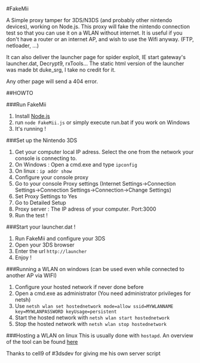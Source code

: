 #FakeMii

A Simple proxy tamper for 3DS/N3DS (and probably other nintendo devices), working on Node.js. 
This proxy will fake the nintendo connection test so that you can use it on a WLAN without internet.
It is useful if you don't have a router or an internet AP, and wish to use the Wifi anyway. (FTP, netloader, ...)

It can also deliver the launcher page for spider exploit, IE start gateway's launcher.dat, Decrypt9, rxTools... The static html version of the launcher was made bt duke_srg, I take no credit for it.

Any other page will send a 404 error.


##HOWTO


###Run FakeMii
1. Install [Node.js](http://nodejs.org/)
2. run `node FakeMii.js` or simply execute run.bat if you work on Windows
3. It's running !

###Set up the Nintendo 3DS
1. Get your computer local IP adress. Select the one from the network your console is connecting to.
  1. On Windows : Open a cmd.exe and type `ipconfig`
  2. On linux : `ip addr show`
2. Configure your console proxy
  1. Go to your console Proxy settings (Internet Settings->Connection Settings->Connection Settings->Connection->Change Settings)
  2. Set Proxy Settings to Yes
  3. Go to Detailed Setup
  4. Proxy server : The IP adress of your computer. Port:3000
3. Run the test !


###Start your launcher.dat !
1. Run FakeMii and configure your 3DS
2. Open your 3DS browser
3. Enter the url `http://launcher`
4. Enjoy !

###Running a WLAN on windows (can be used even while connected to another AP via WIFI)
1. Configure your hosted network if never done before
  1. Open a cmd.exe as administrator (You need administrator privileges for netsh)
  2. Use `netsh wlan set hostednetwork mode=allow ssid=MYWLANNAME key=MYWLANPASSWORD keyUsage=persistent`
2. Start the hosted network with `netsh wlan start hostednetwork`
3. Stop the hosted network with `netsh wlan stop hostednetwork`

###Hosting a WLAN on linux
This is usually done with `hostapd`.
An overview of the tool can be found [here](https://wiki.archlinux.org/index.php/Software_access_point)

Thanks to cell9 of #3dsdev for giving me his own server script
